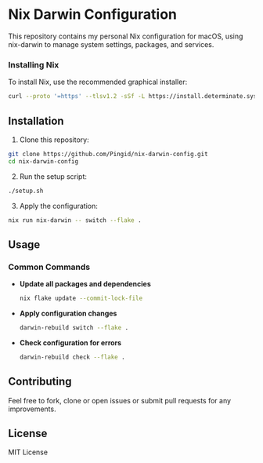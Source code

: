 # Nix Darwin Configuration

This repository contains my personal Nix configuration for macOS, using nix-darwin to manage system settings, packages, and services.

### Installing Nix

To install Nix, use the recommended graphical installer:

```bash
curl --proto '=https' --tlsv1.2 -sSf -L https://install.determinate.systems/nix | sh -s -- install
```

## Installation

1. Clone this repository:

```bash
git clone https://github.com/Pingid/nix-darwin-config.git
cd nix-darwin-config
```

2. Run the setup script:

```bash
./setup.sh
```

3. Apply the configuration:

```bash
nix run nix-darwin -- switch --flake .
```

## Usage

### Common Commands

- **Update all packages and dependencies**

  ```bash
  nix flake update --commit-lock-file
  ```

- **Apply configuration changes**

  ```bash
  darwin-rebuild switch --flake .
  ```

- **Check configuration for errors**
  ```bash
  darwin-rebuild check --flake .
  ```

## Contributing

Feel free to fork, clone or open issues or submit pull requests for any improvements.

## License

MIT License
